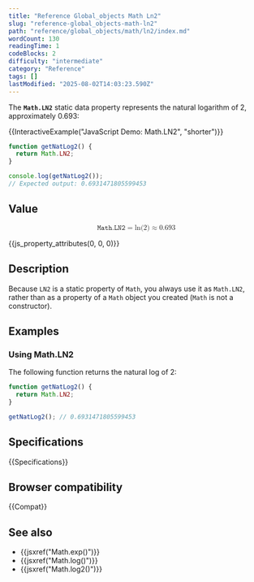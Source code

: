 ```yaml
---
title: "Reference Global_objects Math Ln2"
slug: "reference-global_objects-math-ln2"
path: "reference/global_objects/math/ln2/index.md"
wordCount: 130
readingTime: 1
codeBlocks: 2
difficulty: "intermediate"
category: "Reference"
tags: []
lastModified: "2025-08-02T14:03:23.590Z"
---
```



The **`Math.LN2`** static data property represents the natural logarithm of 2, approximately 0.693:

{{InteractiveExample("JavaScript Demo: Math.LN2", "shorter")}}

```js interactive-example
function getNatLog2() {
  return Math.LN2;
}

console.log(getNatLog2());
// Expected output: 0.6931471805599453
```

## Value

<!-- prettier-ignore-start -->
<math display="block">
  <semantics><mrow><mi>𝙼𝚊𝚝𝚑.𝙻𝙽𝟸</mi><mo>=</mo><mo lspace="0em" rspace="0em">ln</mo><mo stretchy="false">(</mo><mn>2</mn><mo stretchy="false">)</mo><mo>≈</mo><mn>0.693</mn></mrow><annotation encoding="TeX">\mathtt{Math.LN2} = \ln(2) \approx 0.693</annotation></semantics>
</math>
<!-- prettier-ignore-end -->

{{js_property_attributes(0, 0, 0)}}

## Description

Because `LN2` is a static property of `Math`, you always use it as `Math.LN2`, rather than as a property of a `Math` object you created (`Math` is not a constructor).

## Examples

### Using Math.LN2

The following function returns the natural log of 2:

```js
function getNatLog2() {
  return Math.LN2;
}

getNatLog2(); // 0.6931471805599453
```

## Specifications

{{Specifications}}

## Browser compatibility

{{Compat}}

## See also

- {{jsxref("Math.exp()")}}
- {{jsxref("Math.log()")}}
- {{jsxref("Math.log2()")}}
